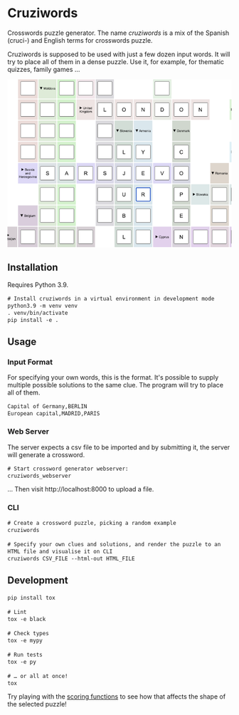 # Cruziwords

Crosswords puzzle generator. The name *cruziwords* is a mix of the Spanish (cruci-) and English terms for crosswords puzzle.

Cruziwords is supposed to be used with just a few dozen input words. It will try to place all of them in a dense
puzzle. Use it, for example, for thematic quizzes, family games …

![European capitals](doc/european-capitals.png)

## Installation

Requires Python 3.9.

```shell
# Install cruziwords in a virtual environment in development mode
python3.9 -m venv venv
. venv/bin/activate
pip install -e .
```

## Usage

### Input Format

For specifying your own words, this is the format. It's possible to supply multiple possible solutions to the same
clue. The program will try to place all of them.

```
Capital of Germany,BERLIN
European capital,MADRID,PARIS
```

### Web Server

The server expects a csv file to be imported and by submitting it, the server will generate a crossword.

```shell
# Start crossword generator webserver:
cruziwords_webserver
```

… Then visit http://localhost:8000 to upload a file.

### CLI

```shell
# Create a crossword puzzle, picking a random example
cruziwords

# Specify your own clues and solutions, and render the puzzle to an HTML file and visualise it on CLI
cruziwords CSV_FILE --html-out HTML_FILE
```

## Development

```shell
pip install tox

# Lint
tox -e black

# Check types
tox -e mypy

# Run tests
tox -e py

# … or all at once!
tox
```

Try playing with the [scoring functions](cruziwords/scoring.py) to see how that affects the shape of the selected
puzzle!